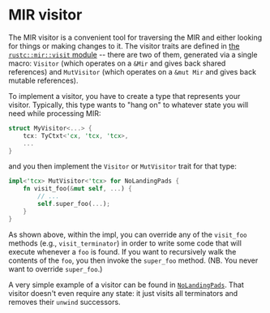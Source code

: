 # MIR visitor

The MIR visitor is a convenient tool for traversing the MIR and either
looking for things or making changes to it. The visitor traits are
defined in [the `rustc::mir::visit` module][m-v] -- there are two of
them, generated via a single macro: `Visitor` (which operates on a
`&Mir` and gives back shared references) and `MutVisitor` (which
operates on a `&mut Mir` and gives back mutable references).

[m-v]: https://github.com/rust-lang/rust/tree/master/src/librustc/mir/visit.rs

To implement a visitor, you have to create a type that represents
your visitor. Typically, this type wants to "hang on" to whatever
state you will need while processing MIR:

```rust
struct MyVisitor<...> {
    tcx: TyCtxt<'cx, 'tcx, 'tcx>,
    ...
}
```

and you then implement the `Visitor` or `MutVisitor` trait for that type:

```rust
impl<'tcx> MutVisitor<'tcx> for NoLandingPads {
    fn visit_foo(&mut self, ...) {
        // ...
        self.super_foo(...);
    }
}
```

As shown above, within the impl, you can override any of the
`visit_foo` methods (e.g., `visit_terminator`) in order to write some
code that will execute whenever a `foo` is found. If you want to
recursively walk the contents of the `foo`, you then invoke the
`super_foo` method. (NB. You never want to override `super_foo`.)

A very simple example of a visitor can be found in [`NoLandingPads`].
That visitor doesn't even require any state: it just visits all
terminators and removes their `unwind` successors.

[`NoLandingPads`]: https://github.com/rust-lang/rust/tree/master/src/librustc_mir/transform/no_landing_pads.rs

